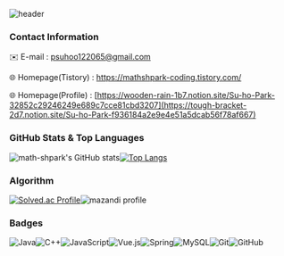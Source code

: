 ![header](https://capsule-render.vercel.app/api?type=waving&color=0:E5FAFF,100:A7EFFB&height=200&section=header&text=Suho%20Park&fontSize=50&fontColor=6DE7FF)

### Contact Information

✉️ E-mail : psuhoo122065@gmail.com

🌐 Homepage(Tistory) : https://mathshpark-coding.tistory.com/

🌐 Homepage(Profile) : [https://wooden-rain-1b7.notion.site/Su-ho-Park-32852c29246249e689c7cce81cbd3207](https://tough-bracket-2d7.notion.site/Su-ho-Park-f936184a2e9e4e51a5dcab56f78af667)



### GitHub Stats & Top Languages

![math-shpark's GitHub stats](https://github-readme-stats.vercel.app/api?username=math-shpark&show_icons=true&theme=dark)[![Top Langs](https://github-readme-stats.vercel.app/api/top-langs/?username=math-shpark&layout=compact)](https://github.com/math-shpark/github-readme-stats)

### Algorithm

[![Solved.ac Profile](http://mazassumnida.wtf/api/v2/generate_badge?boj=psuhoo)](https://solved.ac/psuhoo)![mazandi profile](http://mazandi.herokuapp.com/api?handle=psuhoo&theme=warm)



### Badges

![Java](https://img.shields.io/badge/java-%23ED8B00.svg?style=for-the-badge&logo=java&logoColor=white)![C++](https://img.shields.io/badge/c++-%2300599C.svg?style=for-the-badge&logo=c%2B%2B&logoColor=white)![JavaScript](https://img.shields.io/badge/javascript-%23323330.svg?style=for-the-badge&logo=javascript&logoColor=%23F7DF1E)![Vue.js](https://img.shields.io/badge/vuejs-%2335495e.svg?style=for-the-badge&logo=vuedotjs&logoColor=%234FC08D)![Spring](https://img.shields.io/badge/spring-%236DB33F.svg?style=for-the-badge&logo=spring&logoColor=white)![MySQL](https://img.shields.io/badge/mysql-%2300f.svg?style=for-the-badge&logo=mysql&logoColor=white)![Git](https://img.shields.io/badge/git-%23F05033.svg?style=for-the-badge&logo=git&logoColor=white)![GitHub](https://img.shields.io/badge/github-%23121011.svg?style=for-the-badge&logo=github&logoColor=white)
